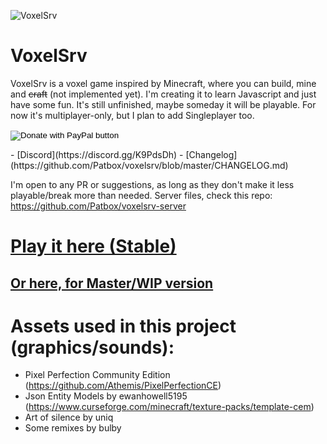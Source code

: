 ![VoxelSrv](https://i.imgur.com/ImZz33s.png)
# VoxelSrv
VoxelSrv is a voxel game inspired by Minecraft, where you can build, mine and ~~craft~~ (not implemented yet).
I'm creating it to learn Javascript and just have some fun.
It's still unfinished, maybe someday it will be playable. For now it's multiplayer-only, but I plan to add Singleplayer too.


<form action="https://www.paypal.com/donate" method="post" target="_top">
<input type="hidden" name="hosted_button_id" value="3BHCY5NSQLNMW" />
<input type="image" src="https://www.paypalobjects.com/en_US/i/btn/btn_donateCC_LG.gif" border="0" name="submit" title="PayPal - The safer, easier way to pay online!" alt="Donate with PayPal button" />
<img alt="" border="0" src="https://www.paypal.com/en_CA/i/scr/pixel.gif" width="1" height="1" />
</form>
- [Discord](https://discord.gg/K9PdsDh)
- [Changelog](https://github.com/Patbox/voxelsrv/blob/master/CHANGELOG.md)

I'm open to any PR or suggestions, as long as they don't make it less playable/break more than needed.
Server files, check this repo: https://github.com/Patbox/voxelsrv-server

# [Play it here (Stable)](http://voxelsrv.pb4.eu)
## [Or here, for Master/WIP version](http://voxelsrv-master.pb4.eu)


# Assets used in this project (graphics/sounds):
- Pixel Perfection Community Edition (https://github.com/Athemis/PixelPerfectionCE)
- Json Entity Models by ewanhowell5195 (https://www.curseforge.com/minecraft/texture-packs/template-cem)
- Art of silence by uniq
- Some remixes by bulby
